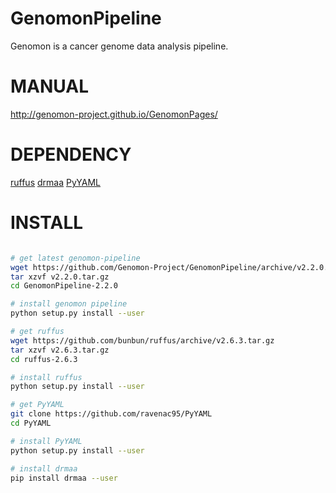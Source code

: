 GenomonPipeline
===============
Genomon is a cancer genome data analysis pipeline.

MANUAL
======
http://genomon-project.github.io/GenomonPages/

DEPENDENCY
==========
[ruffus](http://www.ruffus.org.uk/)
[drmaa](https://www.drmaa.org/)
[PyYAML](http://pyyaml.org/)

INSTALL
=======

```bash

# get latest genomon-pipeline
wget https://github.com/Genomon-Project/GenomonPipeline/archive/v2.2.0.tar.gz
tar xzvf v2.2.0.tar.gz
cd GenomonPipeline-2.2.0

# install genomon pipeline
python setup.py install --user

# get ruffus
wget https://github.com/bunbun/ruffus/archive/v2.6.3.tar.gz
tar xzvf v2.6.3.tar.gz
cd ruffus-2.6.3

# install ruffus
python setup.py install --user

# get PyYAML
git clone https://github.com/ravenac95/PyYAML
cd PyYAML

# install PyYAML
python setup.py install --user

# install drmaa
pip install drmaa --user


